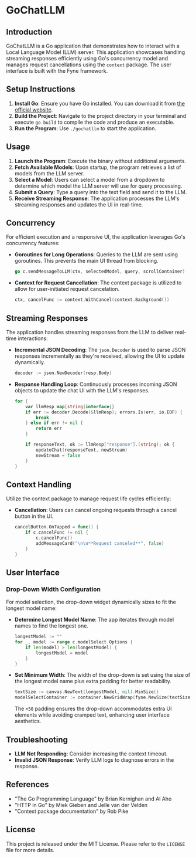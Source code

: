 # GoChatLLM

## Introduction

GoChatLLM is a Go application that demonstrates how to interact with a Local Language Model (LLM) server. This application showcases handling streaming responses efficiently using Go's concurrency model and manages request cancellations using the `context` package. The user interface is built with the Fyne framework.

## Setup Instructions

1. **Install Go**: Ensure you have Go installed. You can download it from [the official website](https://golang.org/dl/).
2. **Build the Project**: Navigate to the project directory in your terminal and execute `go build` to compile the code and produce an executable.
3. **Run the Program**: Use `./gochatllm` to start the application.

## Usage

1. **Launch the Program**: Execute the binary without additional arguments.
2. **Fetch Available Models**: Upon startup, the program retrieves a list of models from the LLM server.
3. **Select a Model**: Users can select a model from a dropdown to determine which model the LLM server will use for query processing.
4. **Submit a Query**: Type a query into the text field and send it to the LLM.
5. **Receive Streaming Response**: The application processes the LLM's streaming responses and updates the UI in real-time.

## Concurrency

For efficient execution and a responsive UI, the application leverages Go's concurrency features:

- **Goroutines for Long Operations**: Queries to the LLM are sent using goroutines. This prevents the main UI thread from blocking.

  ```go
  go c.sendMessageToLLM(ctx, selectedModel, query, scrollContainer)
  ```

- **Context for Request Cancellation**: The context package is utilized to allow for user-initiated request cancelation.

  ```go
  ctx, cancelFunc := context.WithCancel(context.Background())
  ```

## Streaming Responses

The application handles streaming responses from the LLM to deliver real-time interactions:

- **Incremental JSON Decoding**: The `json.Decoder` is used to parse JSON responses incrementally as they're received, allowing the UI to update dynamically.

  ```go
  decoder := json.NewDecoder(resp.Body)
  ```

- **Response Handling Loop**: Continuously processes incoming JSON objects to update the chat UI with the LLM's responses.

  ```go
  for {
      var llmResp map[string]interface{}
      if err := decoder.Decode(&llmResp); errors.Is(err, io.EOF) {
          break
      } else if err != nil {
          return err
      }

      if responseText, ok := llmResp["response"].(string); ok {
          updateChat(responseText, newStream)
          newStream = false
      }
  }
  ```

## Context Handling

Utilize the context package to manage request life cycles efficiently:

- **Cancellation**: Users can cancel ongoing requests through a cancel button in the UI.

  ```go
  cancelButton.OnTapped = func() {
      if c.cancelFunc != nil {
          c.cancelFunc()
          addMessageCard("\n\n**Request canceled**", false)
      }
  }
  ```

## User Interface

### Drop-Down Width Configuration

For model selection, the drop-down widget dynamically sizes to fit the longest model name:

- **Determine Longest Model Name**: The app iterates through model names to find the longest one.

  ```go
  longestModel := ""
  for _, model := range c.modelSelect.Options {
      if len(model) > len(longestModel) {
          longestModel = model
      }
  }
  ```

- **Set Minimum Width**: The width of the drop-down is set using the size of the longest model name plus extra padding for better readability.

  ```go
  textSize := canvas.NewText(longestModel, nil).MinSize()
  modelSelectContainer := container.NewGridWrap(fyne.NewSize(textSize.Width+50, c.modelSelect.MinSize().Height), c.modelSelect)
  ```

  The `+50` padding ensures the drop-down accommodates extra UI elements while avoiding cramped text, enhancing user interface aesthetics.

## Troubleshooting

- **LLM Not Responding**: Consider increasing the context timeout.
- **Invalid JSON Response**: Verify LLM logs to diagnose errors in the response.

## References

- "The Go Programming Language" by Brian Kernighan and Al Aho
- "HTTP in Go" by Miek Gieben and Jelle van der Velden
- "Context package documentation" by Rob Pike

## License

This project is released under the MIT License. Please refer to the `LICENSE` file for more details.
